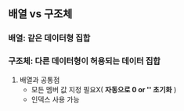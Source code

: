 ## 배열 vs 구조체
### 배열: 같은 데이터형 집합
### 구조체: 다른 데이터형이 허용되는 데이터 집합
1) 배열과 공통점
    * 모든 멤버 값 지정 필요X( **자동으로 0 or '' 초기화** )
    * 인덱스 사용 가능
 
